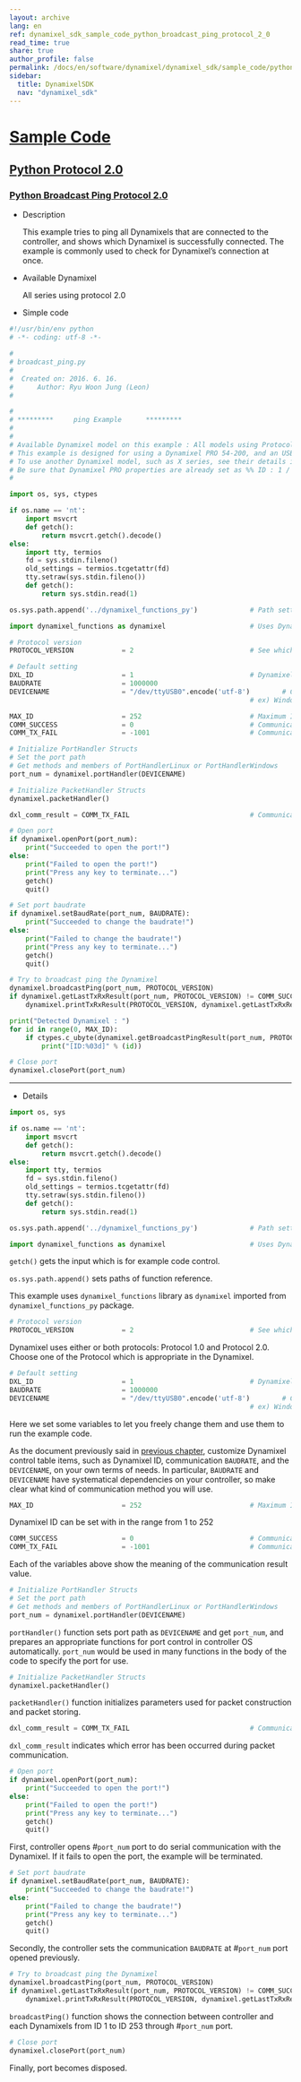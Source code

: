 ```yaml
---
layout: archive
lang: en
ref: dynamixel_sdk_sample_code_python_broadcast_ping_protocol_2_0
read_time: true
share: true
author_profile: false
permalink: /docs/en/software/dynamixel/dynamixel_sdk/sample_code/python_broadcast_ping_protocol_2_0/
sidebar:
  title: DynamixelSDK
  nav: "dynamixel_sdk"
---
```


<div style="counter-reset: h1 3"></div>
<div style="counter-reset: h2 12"></div>
<div style="counter-reset: h3 6"></div>

# [Sample Code](#sample-code)

## [Python Protocol 2.0](#python-protocol-20)

### [Python Broadcast Ping Protocol 2.0](#python-broadcast-ping-protocol-20)

- Description

  This example tries to ping all Dynamixels that are connected to the controller, and shows which Dynamixel is successfully connected. The example is commonly used to check for Dynamixel’s connection at once.

- Available Dynamixel

  All series using protocol 2.0

- Simple code


``` python
#!/usr/bin/env python
# -*- coding: utf-8 -*-

#
# broadcast_ping.py
#
#  Created on: 2016. 6. 16.
#      Author: Ryu Woon Jung (Leon)
#

#
# *********     ping Example      *********
#
#
# Available Dynamixel model on this example : All models using Protocol 2.0
# This example is designed for using a Dynamixel PRO 54-200, and an USB2DYNAMIXEL.
# To use another Dynamixel model, such as X series, see their details in E-Manual(support.robotis.com) and edit below variables yourself.
# Be sure that Dynamixel PRO properties are already set as %% ID : 1 / Baudnum : 3 (Baudrate : 1000000 [1M])
#

import os, sys, ctypes

if os.name == 'nt':
    import msvcrt
    def getch():
        return msvcrt.getch().decode()
else:
    import tty, termios
    fd = sys.stdin.fileno()
    old_settings = termios.tcgetattr(fd)
    tty.setraw(sys.stdin.fileno())
    def getch():
        return sys.stdin.read(1)

os.sys.path.append('../dynamixel_functions_py')             # Path setting

import dynamixel_functions as dynamixel                     # Uses Dynamixel SDK library

# Protocol version
PROTOCOL_VERSION            = 2                             # See which protocol version is used in the Dynamixel

# Default setting
DXL_ID                      = 1                             # Dynamixel ID: 1
BAUDRATE                    = 1000000
DEVICENAME                  = "/dev/ttyUSB0".encode('utf-8')        # Check which port is being used on your controller
                                                            # ex) Windows: "COM1"   Linux: "/dev/ttyUSB0"

MAX_ID                      = 252                           # Maximum ID value
COMM_SUCCESS                = 0                             # Communication Success result value
COMM_TX_FAIL                = -1001                         # Communication Tx Failed

# Initialize PortHandler Structs
# Set the port path
# Get methods and members of PortHandlerLinux or PortHandlerWindows
port_num = dynamixel.portHandler(DEVICENAME)

# Initialize PacketHandler Structs
dynamixel.packetHandler()

dxl_comm_result = COMM_TX_FAIL                              # Communication result

# Open port
if dynamixel.openPort(port_num):
    print("Succeeded to open the port!")
else:
    print("Failed to open the port!")
    print("Press any key to terminate...")
    getch()
    quit()

# Set port baudrate
if dynamixel.setBaudRate(port_num, BAUDRATE):
    print("Succeeded to change the baudrate!")
else:
    print("Failed to change the baudrate!")
    print("Press any key to terminate...")
    getch()
    quit()

# Try to broadcast ping the Dynamixel
dynamixel.broadcastPing(port_num, PROTOCOL_VERSION)
if dynamixel.getLastTxRxResult(port_num, PROTOCOL_VERSION) != COMM_SUCCESS:
    dynamixel.printTxRxResult(PROTOCOL_VERSION, dynamixel.getLastTxRxResult(port_num, PROTOCOL_VERSION))

print("Detected Dynamixel : ")
for id in range(0, MAX_ID):
    if ctypes.c_ubyte(dynamixel.getBroadcastPingResult(port_num, PROTOCOL_VERSION, id)).value:
        print("[ID:%03d]" % (id))

# Close port
dynamixel.closePort(port_num)
```

-------------------------------------------------------------------------------------

- Details

``` python
import os, sys

if os.name == 'nt':
    import msvcrt
    def getch():
        return msvcrt.getch().decode()
else:
    import tty, termios
    fd = sys.stdin.fileno()
    old_settings = termios.tcgetattr(fd)
    tty.setraw(sys.stdin.fileno())
    def getch():
        return sys.stdin.read(1)

os.sys.path.append('../dynamixel_functions_py')             # Path setting

import dynamixel_functions as dynamixel                     # Uses Dynamixel SDK library
```

`getch()` gets the input which is for example code control.

`os.sys.path.append()` sets paths of function reference.

This example uses `dynamixel_functions` library as `dynamixel` imported from `dynamixel_functions_py` package.

``` python
# Protocol version
PROTOCOL_VERSION            = 2                             # See which protocol version is used in the Dynamixel
```

Dynamixel uses either or both protocols: Protocol 1.0 and Protocol 2.0. Choose one of the Protocol which is appropriate in the Dynamixel.

``` python
# Default setting
DXL_ID                      = 1                             # Dynamixel ID: 1
BAUDRATE                    = 1000000
DEVICENAME                  = "/dev/ttyUSB0".encode('utf-8')        # Check which port is being used on your controller
                                                            # ex) Windows: "COM1"   Linux: "/dev/ttyUSB0"
```

Here we set some variables to let you freely change them and use them to run the example code.

As the document previously said in [previous chapter](/docs/en/software/dynamixel/dynamixel_sdk/device_setup/dynamixel/#dynamixel), customize Dynamixel control table items, such as Dynamixel ID, communication `BAUDRATE`, and the `DEVICENAME`, on your own terms of needs. In particular, `BAUDRATE` and `DEVICENAME` have systematical dependencies on your controller, so make clear what kind of communication method you will use.

``` python
MAX_ID                      = 252                           # Maximum ID value
```

Dynamixel ID can be set with in the range from 1 to 252

``` python
COMM_SUCCESS                = 0                             # Communication Success result value
COMM_TX_FAIL                = -1001                         # Communication Tx Failed
```

Each of the variables above show the meaning of the communication result value.

``` python
# Initialize PortHandler Structs
# Set the port path
# Get methods and members of PortHandlerLinux or PortHandlerWindows
port_num = dynamixel.portHandler(DEVICENAME)
```

`portHandler()` function sets port path as `DEVICENAME` and get `port_num`, and prepares an appropriate functions for port control in controller OS automatically. `port_num` would be used in many functions in the body of the code to specify the port for use.

``` python
# Initialize PacketHandler Structs
dynamixel.packetHandler()
```

`packetHandler()` function initializes parameters used for packet construction and packet storing.

``` python
dxl_comm_result = COMM_TX_FAIL                              # Communication result
```

`dxl_comm_result` indicates which error has been occurred during packet communication.

``` python
# Open port
if dynamixel.openPort(port_num):
    print("Succeeded to open the port!")
else:
    print("Failed to open the port!")
    print("Press any key to terminate...")
    getch()
    quit()
```

First, controller opens #`port_num` port to do serial communication with the Dynamixel. If it fails to open the port, the example will be terminated.

``` python
# Set port baudrate
if dynamixel.setBaudRate(port_num, BAUDRATE):
    print("Succeeded to change the baudrate!")
else:
    print("Failed to change the baudrate!")
    print("Press any key to terminate...")
    getch()
    quit()
```

Secondly, the controller sets the communication `BAUDRATE` at #`port_num` port opened previously.


``` python
# Try to broadcast ping the Dynamixel
dynamixel.broadcastPing(port_num, PROTOCOL_VERSION)
if dynamixel.getLastTxRxResult(port_num, PROTOCOL_VERSION) != COMM_SUCCESS:
    dynamixel.printTxRxResult(PROTOCOL_VERSION, dynamixel.getLastTxRxResult(port_num, PROTOCOL_VERSION))
```

`broadcastPing()` function shows the connection between controller and each Dynamixels from ID 1 to ID 253 through #`port_num` port.

``` python
# Close port
dynamixel.closePort(port_num)
```

Finally, port becomes disposed.
